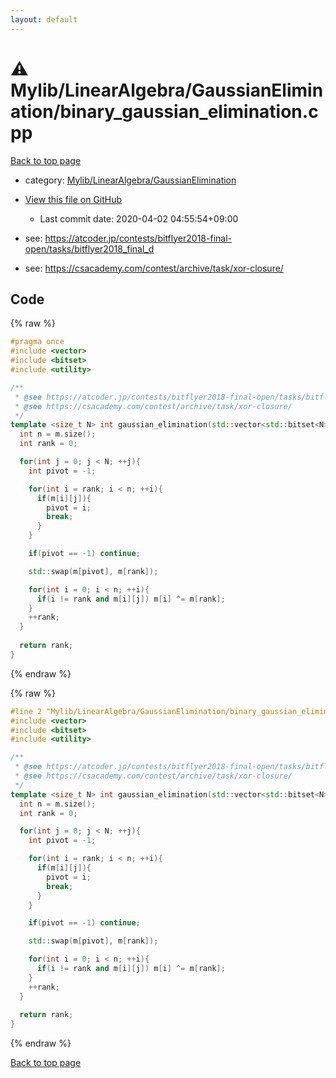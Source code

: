 ```yaml
---
layout: default
---
```


<!-- mathjax config similar to math.stackexchange -->
<script type="text/javascript" async
  src="https://cdnjs.cloudflare.com/ajax/libs/mathjax/2.7.5/MathJax.js?config=TeX-MML-AM_CHTML">
</script>
<script type="text/x-mathjax-config">
  MathJax.Hub.Config({
    TeX: { equationNumbers: { autoNumber: "AMS" }},
    tex2jax: {
      inlineMath: [ ['$','$'] ],
      processEscapes: true
    },
    "HTML-CSS": { matchFontHeight: false },
    displayAlign: "left",
    displayIndent: "2em"
  });
</script>

<script type="text/javascript" src="https://cdnjs.cloudflare.com/ajax/libs/jquery/3.4.1/jquery.min.js"></script>
<script src="https://cdn.jsdelivr.net/npm/jquery-balloon-js@1.1.2/jquery.balloon.min.js" integrity="sha256-ZEYs9VrgAeNuPvs15E39OsyOJaIkXEEt10fzxJ20+2I=" crossorigin="anonymous"></script>
<script type="text/javascript" src="../../../../assets/js/copy-button.js"></script>
<link rel="stylesheet" href="../../../../assets/css/copy-button.css" />


# :warning: Mylib/LinearAlgebra/GaussianElimination/binary_gaussian_elimination.cpp

<a href="../../../../index.html">Back to top page</a>

* category: <a href="../../../../index.html#4efd5e2a9807175bf43e4c1857b5bc52">Mylib/LinearAlgebra/GaussianElimination</a>
* <a href="{{ site.github.repository_url }}/blob/master/Mylib/LinearAlgebra/GaussianElimination/binary_gaussian_elimination.cpp">View this file on GitHub</a>
    - Last commit date: 2020-04-02 04:55:54+09:00


* see: <a href="https://atcoder.jp/contests/bitflyer2018-final-open/tasks/bitflyer2018_final_d">https://atcoder.jp/contests/bitflyer2018-final-open/tasks/bitflyer2018_final_d</a>
* see: <a href="https://csacademy.com/contest/archive/task/xor-closure/">https://csacademy.com/contest/archive/task/xor-closure/</a>


## Code

<a id="unbundled"></a>
{% raw %}
```cpp
#pragma once
#include <vector>
#include <bitset>
#include <utility>

/**
 * @see https://atcoder.jp/contests/bitflyer2018-final-open/tasks/bitflyer2018_final_d
 * @see https://csacademy.com/contest/archive/task/xor-closure/
 */
template <size_t N> int gaussian_elimination(std::vector<std::bitset<N>> &m){
  int n = m.size();
  int rank = 0;

  for(int j = 0; j < N; ++j){
    int pivot = -1;

    for(int i = rank; i < n; ++i){
      if(m[i][j]){
        pivot = i;
        break;
      }
    }

    if(pivot == -1) continue;

    std::swap(m[pivot], m[rank]);

    for(int i = 0; i < n; ++i){
      if(i != rank and m[i][j]) m[i] ^= m[rank];
    }
    ++rank;
  }
  
  return rank;
}

```
{% endraw %}

<a id="bundled"></a>
{% raw %}
```cpp
#line 2 "Mylib/LinearAlgebra/GaussianElimination/binary_gaussian_elimination.cpp"
#include <vector>
#include <bitset>
#include <utility>

/**
 * @see https://atcoder.jp/contests/bitflyer2018-final-open/tasks/bitflyer2018_final_d
 * @see https://csacademy.com/contest/archive/task/xor-closure/
 */
template <size_t N> int gaussian_elimination(std::vector<std::bitset<N>> &m){
  int n = m.size();
  int rank = 0;

  for(int j = 0; j < N; ++j){
    int pivot = -1;

    for(int i = rank; i < n; ++i){
      if(m[i][j]){
        pivot = i;
        break;
      }
    }

    if(pivot == -1) continue;

    std::swap(m[pivot], m[rank]);

    for(int i = 0; i < n; ++i){
      if(i != rank and m[i][j]) m[i] ^= m[rank];
    }
    ++rank;
  }
  
  return rank;
}

```
{% endraw %}

<a href="../../../../index.html">Back to top page</a>

